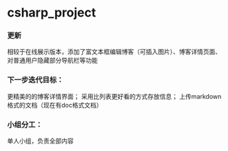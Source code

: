 # csharp_project
### 更新
相较于在线展示版本，添加了富文本框编辑博客（可插入图片）、博客详情页面、对普通用户隐藏部分导航栏等功能
### 下一步迭代目标：
更精美的的博客详情界面；
采用比列表更好看的方式存放信息；
上传markdown格式的文档（现在有doc格式文档）
### 小组分工：
单人小组，负责全部内容
